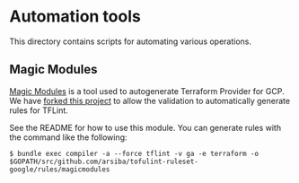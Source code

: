 # Automation tools

This directory contains scripts for automating various operations.

## Magic Modules

[Magic Modules](https://github.com/GoogleCloudPlatform/magic-modules) is a tool used to autogenerate Terraform Provider for GCP. We have [forked this project](https://github.com/terraform-linters/magic-modules) to allow the validation to automatically generate rules for TFLint.

See the README for how to use this module. You can generate rules with the command like the following:

```console
$ bundle exec compiler -a --force tflint -v ga -e terraform -o $GOPATH/src/github.com/arsiba/tofulint-ruleset-google/rules/magicmodules
```
